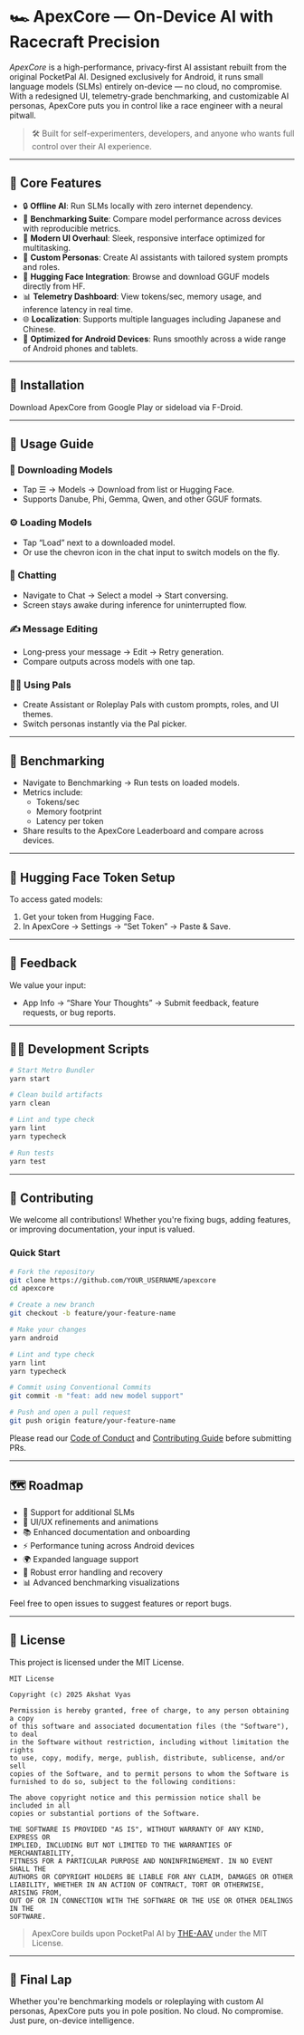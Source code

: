 # 🏎️ ApexCore — On-Device AI with Racecraft Precision

_ApexCore_ is a high-performance, privacy-first AI assistant rebuilt from the original PocketPal AI. Designed exclusively for Android, it runs small language models (SLMs) entirely on-device — no cloud, no compromise. With a redesigned UI, telemetry-grade benchmarking, and customizable AI personas, ApexCore puts you in control like a race engineer with a neural pitwall.

> 🛠️ Built for self-experimenters, developers, and anyone who wants full control over their AI experience.

---

## 🧠 Core Features

- 🔒 **Offline AI**: Run SLMs locally with zero internet dependency.
- 🧪 **Benchmarking Suite**: Compare model performance across devices with reproducible metrics.
- 🎨 **Modern UI Overhaul**: Sleek, responsive interface optimized for multitasking.
- 🧬 **Custom Personas**: Create AI assistants with tailored system prompts and roles.
- 🚀 **Hugging Face Integration**: Browse and download GGUF models directly from HF.
- 📊 **Telemetry Dashboard**: View tokens/sec, memory usage, and inference latency in real time.
- 🌐 **Localization**: Supports multiple languages including Japanese and Chinese.
- 📱 **Optimized for Android Devices**: Runs smoothly across a wide range of Android phones and tablets.

---

## 📲 Installation

Download ApexCore from Google Play or sideload via F-Droid.

---

## 🧭 Usage Guide

### 🔄 Downloading Models
- Tap ☰ → Models → Download from list or Hugging Face.
- Supports Danube, Phi, Gemma, Qwen, and other GGUF formats.

### ⚙️ Loading Models
- Tap “Load” next to a downloaded model.
- Or use the chevron icon in the chat input to switch models on the fly.

### 💬 Chatting
- Navigate to Chat → Select a model → Start conversing.
- Screen stays awake during inference for uninterrupted flow.

### ✍️ Message Editing
- Long-press your message → Edit → Retry generation.
- Compare outputs across models with one tap.

### 🧑‍🔧 Using Pals
- Create Assistant or Roleplay Pals with custom prompts, roles, and UI themes.
- Switch personas instantly via the Pal picker.

---

## 🧪 Benchmarking

- Navigate to Benchmarking → Run tests on loaded models.
- Metrics include:
  - Tokens/sec
  - Memory footprint
  - Latency per token
- Share results to the ApexCore Leaderboard and compare across devices.

---

## 🔐 Hugging Face Token Setup

To access gated models:
1. Get your token from Hugging Face.
2. In ApexCore → Settings → “Set Token” → Paste & Save.

---

## 📣 Feedback

We value your input:
- App Info → “Share Your Thoughts” → Submit feedback, feature requests, or bug reports.

---

## 🧑‍💻 Development Scripts

```bash
# Start Metro Bundler
yarn start

# Clean build artifacts
yarn clean

# Lint and type check
yarn lint
yarn typecheck

# Run tests
yarn test
```

---

## 🤝 Contributing

We welcome all contributions! Whether you're fixing bugs, adding features, or improving documentation, your input is valued.

### Quick Start

```bash
# Fork the repository
git clone https://github.com/YOUR_USERNAME/apexcore
cd apexcore

# Create a new branch
git checkout -b feature/your-feature-name

# Make your changes
yarn android

# Lint and type check
yarn lint
yarn typecheck

# Commit using Conventional Commits
git commit -m "feat: add new model support"

# Push and open a pull request
git push origin feature/your-feature-name
```

Please read our [Code of Conduct](./CODE_OF_CONDUCT.md) and [Contributing Guide](./CONTRIBUTING.md) before submitting PRs.

---

## 🗺️ Roadmap

- 🧠 Support for additional SLMs
- 🎨 UI/UX refinements and animations
- 📚 Enhanced documentation and onboarding
- ⚡ Performance tuning across Android devices
- 🌍 Expanded language support
- 🧯 Robust error handling and recovery
- 📊 Advanced benchmarking visualizations

Feel free to open issues to suggest features or report bugs.

---

## 📜 License

This project is licensed under the MIT License.

```text
MIT License

Copyright (c) 2025 Akshat Vyas

Permission is hereby granted, free of charge, to any person obtaining a copy
of this software and associated documentation files (the "Software"), to deal
in the Software without restriction, including without limitation the rights
to use, copy, modify, merge, publish, distribute, sublicense, and/or sell
copies of the Software, and to permit persons to whom the Software is
furnished to do so, subject to the following conditions:

The above copyright notice and this permission notice shall be included in all
copies or substantial portions of the Software.

THE SOFTWARE IS PROVIDED "AS IS", WITHOUT WARRANTY OF ANY KIND, EXPRESS OR
IMPLIED, INCLUDING BUT NOT LIMITED TO THE WARRANTIES OF MERCHANTABILITY,
FITNESS FOR A PARTICULAR PURPOSE AND NONINFRINGEMENT. IN NO EVENT SHALL THE
AUTHORS OR COPYRIGHT HOLDERS BE LIABLE FOR ANY CLAIM, DAMAGES OR OTHER
LIABILITY, WHETHER IN AN ACTION OF CONTRACT, TORT OR OTHERWISE, ARISING FROM,
OUT OF OR IN CONNECTION WITH THE SOFTWARE OR THE USE OR OTHER DEALINGS IN THE
SOFTWARE.
```

> ApexCore builds upon PocketPal AI by [THE-AAV](https://github.com/THE-AAV/Edgemark-AI) under the MIT License.

---

## 🏁 Final Lap

Whether you're benchmarking models or roleplaying with custom AI personas, ApexCore puts you in pole position. No cloud. No compromise. Just pure, on-device intelligence.
